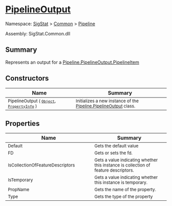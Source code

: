 # [PipelineOutput](./PipelineOutput.md)

Namespace: [SigStat]() > [Common](./../README.md) > [Pipeline](./README.md)

Assembly: SigStat.Common.dll

## Summary
Represents an output for a [Pipeline.PipelineOutput.PipelineItem](https://github.com/hargitomi97/sigstat/blob/master/docs/md/.md)

## Constructors

| Name | Summary | 
| --- | --- | 
| <sub>PipelineOutput ( [`Object`](https://docs.microsoft.com/en-us/dotnet/api/System.Object), [`PropertyInfo`](https://docs.microsoft.com/en-us/dotnet/api/System.Reflection.PropertyInfo) )</sub><img width=200/>  | <sub>Initializes a new instance of the [Pipeline.PipelineOutput](https://github.com/hargitomi97/sigstat/blob/master/docs/md/SigStat/Common/Pipeline/PipelineOutput.md) class.</sub><img width=200/>  | <br>


## Properties

| Name | Summary | 
| --- | --- | 
| <sub>Default</sub><img width=200/>  | <sub>Gets the default value</sub><img width=200/>  | <br>
| <sub>FD</sub><img width=200/>  | <sub>Gets or sets the fd.</sub><img width=200/>  | <br>
| <sub>IsCollectionOfFeatureDescriptors</sub><img width=200/>  | <sub>Gets a value indicating whether this instance is collection of feature descriptors.</sub><img width=200/>  | <br>
| <sub>IsTemporary</sub><img width=200/>  | <sub>Gets a value indicating whether this instance is temporary.</sub><img width=200/>  | <br>
| <sub>PropName</sub><img width=200/>  | <sub>Gets the name of the property.</sub><img width=200/>  | <br>
| <sub>Type</sub><img width=200/>  | <sub>Gets the type of the property</sub><img width=200/>  | <br>


